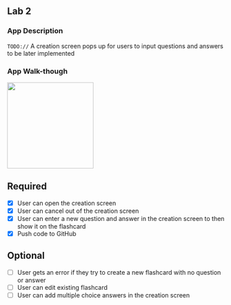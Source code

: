 ## Lab 2

### App Description
`TODO://` A creation screen pops up for users to input questions and answers to be later implemented

### App Walk-though


<img src="https://i.imgur.com/YCCyIUe.gif" width=200><br>



## Required
- [x] User can open the creation screen
- [x] User can cancel out of the creation screen
- [x] User can enter a new question and answer in the creation screen to then show it on the flashcard
- [x] Push code to GitHub
## Optional
- [ ] User gets an error if they try to create a new flashcard with no question or answer
- [ ] User can edit existing flashcard
- [ ] User can add multiple choice answers in the creation screen
